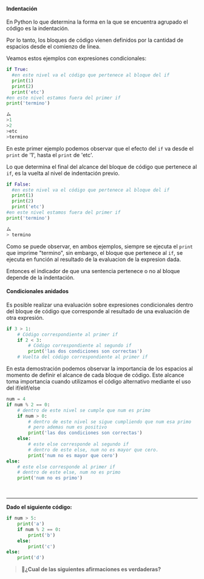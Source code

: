 #### Indentación

En Python lo que determina la forma en la que se encuentra agrupado el código es la indentación.

Por lo tanto, los bloques de código vienen definidos por la cantidad de espacios desde el comienzo de linea.

Veamos estos ejemplos con expresiones condicionales: 

  ``` python
if True:
    #en este nivel va el código que pertenece al bloque del if
    print(1)
    print(2)
    print('etc')
#en este nivel estamos fuera del primer if
print('termino')

ム
>1
>2
>etc
>termino
  ```

En este primer ejemplo podemos observar que el efecto del `if` va desde el `print` de '1', hasta el `print` de 'etc'.

Lo que determina el final del alcance del bloque de código que pertenece al `if`, es la vuelta al nivel de indentación previo.

  ``` python
if False:
    #en este nivel va el código que pertenece al bloque del if
    print(1)
    print(2)
    print('etc')
#en este nivel estamos fuera del primer if
print('termino')

ム
> termino
  ```
Como se puede observar, en ambos ejemplos, siempre se ejecuta el `print` que imprime "termino", sin embargo, el bloque que pertenece al `if`, se ejecuta en función al resultado de la evaluacion de la expresion dada.

Entonces el indicador de que una sentencia pertenece o no al bloque depende de la indentación.

#### Condicionales anidados

Es posible realizar una evaluación sobre expresiones condicionales dentro del bloque de código que corresponde al resultado de una evaluación de otra expresión.


``` python
if 3 > 1:
    # Código correspondiente al primer if
    if 2 < 3:
        # Código correspondiente al segundo if
        print('las dos condiciones son correctas')
    # Vuelta del código correspondiente al primer if
```

En esta demostración podemos observar la importancia de los espacios al momento de definir el alcance de cada bloque de código. Este alcance toma importancia cuando utilizamos el código alternativo mediante el uso del if/elif/else  

``` python
num = 4
if num % 2 == 0:
    # dentro de este nivel se cumple que num es primo
    if num > 0:
        # dentro de este nivel se sigue cumpliendo que num esa primo
        # pero ademas num es positivo
        print('las dos condiciones son correctas')
    else:
        # este else corresponde al segundo if
        # dentro de este else, num no es mayor que cero.
        print('num no es mayor que cero')
else:
    # este else corresponde al primer if
    # dentro de este else, num no es primo
    print('num no es primo')
```
<br>

***
**Dado el siguiente código:**

``` python
if num > 5:
    print('a')
    if num % 2 == 0:
        print('b')
    else:
        print('c')
else:
    print('d')
```
> :memo:**¿Cual de las siguientes afirmaciones es verdaderas?**